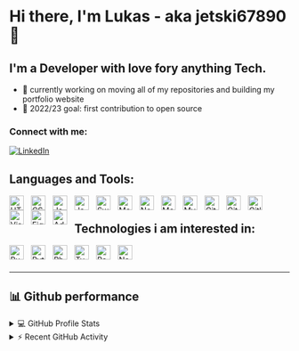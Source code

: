 # Hi there, I'm Lukas - aka jetski67890 👋

## I'm a Developer with love fory anything Tech.

- 🔭 currently working on moving all of my repositories and building my portfolio website
- 🎯 2022/23 goal: first contribution to open source

### Connect with me:
[![LinkedIn](https://img.shields.io/badge/LinkedIn-0077B5?style=for-the-badge&logo=linkedin&logoColor=white.svg)](https://linkedin.com/in/ackermann-lukas)
<!--
TODO: add custom website
[![website](./img/globe-light.svg)](https://jetski67890.dev#gh-light-mode-only)
[![website](./img/globe-dark.svg)](https://jetski67890.dev#gh-dark-mode-only)
&nbsp;&nbsp;
[![website](./img/linkedin-light.svg)](https://linkedin.com/in/ackermann-lukas#gh-light-mode-only)
[![website](./img/linkedin-dark.svg)](https://linkedin.com/in/ackermann-lukas#gh-dark-mode-only)
-->

## Languages and Tools:
<img align="left" alt="HTML5" width="26px" src="https://cdn.jsdelivr.net/gh/devicons/devicon/icons/html5/html5-original.svg" style="padding-right:10px;" />
<img align="left" alt="CSS3" width="26px" src="https://cdn.jsdelivr.net/gh/devicons/devicon/icons/css3/css3-original.svg" style="padding-right:10px;" />
<img align="left" alt="JavaScript" width="26px" src="https://cdn.jsdelivr.net/gh/devicons/devicon/icons/javascript/javascript-original.svg" style="padding-right:10px;" />
<img align="left" alt="Java" width="26px" src="https://cdn.jsdelivr.net/gh/devicons/devicon/icons/java/java-original.svg" style="padding-right:10px;" />
<img align="left" alt="Swift" width="26px" src="https://cdn.jsdelivr.net/gh/devicons/devicon/icons/swift/swift-original.svg" style="padding-right:10px;" />
<!--
TODO: add light / dark version for markdown
-->
<img align="left" alt="Markdown" width="26px" src="https://cdn.jsdelivr.net/gh/devicons/devicon/icons/markdown/markdown-original.svg" style="padding-right:10px;" />
<img align="left" alt="Node.js" width="26px" src="https://cdn.jsdelivr.net/gh/devicons/devicon/icons/nodejs/nodejs-original.svg" style="padding-right:10px;" />
<img align="left" alt="MongoDB" width="26px" src="https://cdn.jsdelivr.net/gh/devicons/devicon/icons/mongodb/mongodb-original.svg" style="padding-right:10px;" />
<img align="left" alt="MySQL" width="26px" src="https://cdn.jsdelivr.net/gh/devicons/devicon/icons/mysql/mysql-original.svg" style="padding-right:10px;" />
<img align="left" alt="Git" width="26px" src="https://cdn.jsdelivr.net/gh/devicons/devicon/icons/git/git-original.svg" style="padding-right:10px;" />
<img align="left" alt="Github" width="26px" src="https://cdn.jsdelivr.net/gh/devicons/devicon/icons/github/github-original.svg" style="padding-right:10px;" />
<!--
TODO: add light / dark version for github
[<img align="left" alt="GitHub" width="26px" src="https://user-images.githubusercontent.com/3369400/139447912-e0f43f33-6d9f-45f8-be46-2df5bbc91289.png" style="padding-right:10px;" />](https://github.com/jetski67890/#gh-dark-mode-only)
[<img align="left" alt="GitHub" width="26px" src="https://user-images.githubusercontent.com/3369400/139448065-39a229ba-4b06-434b-bc67-616e2ed80c8f.png" style="padding-right:10px;" />](https://github.com/jetski67890/#gh-light-mode-only)
-->
<img align="left" alt="Gitlab" width="26px" src="https://cdn.jsdelivr.net/gh/devicons/devicon/icons/gitlab/gitlab-original.svg" style="padding-right:10px;" />
<img align="left" alt="Visual Studio Code" width="26px" src="https://cdn.jsdelivr.net/gh/devicons/devicon/icons/vscode/vscode-original.svg" style="padding-right:10px;" />
<img align="left" alt="Figma" width="26px" src="https://cdn.jsdelivr.net/gh/devicons/devicon/icons/figma/figma-original.svg" style="padding-right:10px;" />
<img align="left" alt="Adobexd" width="26px" src="https://cdn.jsdelivr.net/gh/devicons/devicon/icons/xd/xd-plain.svg" style="padding-right:10px;" />

<br/>

## Technologies i am interested in:
<!--
TODO: add light / dark version for Rust
-->
<img align="left" alt="Rust" width="26px" src="https://cdn.jsdelivr.net/gh/devicons/devicon/icons/rust/rust-plain.svg" style="padding-right:10px;" />
<img align="left" alt="Python" width="26px" src="https://cdn.jsdelivr.net/gh/devicons/devicon/icons/python/python-original.svg" style="padding-right:10px;" />
<img align="left" alt="Php" width="26px" src="https://cdn.jsdelivr.net/gh/devicons/devicon/icons/php/php-original.svg" style="padding-right:10px;" />
<img align="left" alt="Typescript" width="26px" src="https://cdn.jsdelivr.net/gh/devicons/devicon/icons/typescript/typescript-original.svg" style="padding-right:10px;" />
<img align="left" alt="React" width="26px" src="https://cdn.jsdelivr.net/gh/devicons/devicon/icons/react/react-original.svg" style="padding-right:10px;" />
<img align="left" alt="NextJS" width="26px" src="https://cdn.jsdelivr.net/gh/devicons/devicon/icons/nextjs/nextjs-original-wordmark.svg" style="padding-right:10px;" />

<br />
<br />

---

## 📊 Github performance
<details> 
  <summary>💻 GitHub Profile Stats</summary>
  <br/>
  <img alt="jetskis's GitHub Stats" src="https://github-readme-stats.vercel.app/api?username=jetski67890&show_icons=true&include_all_commits=true&count_private=true&hide_border=false&title_color=ff6d4a&icon_color=ffd012&bg_color=323c47&text_color=f4f7f9&border_color=f4f7f" height="192px"/>
   <!--
  TODO: add top languages graph
  <img alt="jetskis's Top Languages" src="https://github-readme-stats.vercel.app/api/top-langs/?username=jetski67890&langs_count=8&layout=compact&theme=react&hide_border=false&title_color=ff6d4a&icon_color=ffd012&bg_color=323c47&text_color=f4f7f9&border_color=f4f7f&hide=Jupyter%20Notebook" height="192px"/>
  -->
  <!--
  TODO: add github light / dark mode for graphs
  -->
  <!--
  [![jetskis's GitHub Stats's GitHub stats-Dark](https://github-readme-stats.vercel.app/api?username=jetski67890&show_icons=true&hide_border=false&title_color=ff6d4a&icon_color=ffd012&bg_color=323c47&text_color=f4f7f9&border_color=f4f7f9#gh-dark-mode-only)](https://github.com/jetski67890/jetski67890#gh-dark-mode-only)
  [![jetskis's GitHub Stats's GitHub stats-Light](https://github-readme-stats.vercel.app/api?username=jetski67890&show_icons=true&hide_border=false&title_color=ff6d4a&icon_color=ffd012&bg_color=f4f7f9&text_color=323c47&border_color=f4f7f9#gh-light-mode-only)](https://github.com/jetski67890/jetski67890#gh-light-mode-only)
  -->
  <br/>
  <b>Note:</b> Top languages is only a metric of the languages my public code consists of and doesn't reflect experience or skill level.
</details>
<details>
  <summary>⚡ Recent GitHub Activity</summary>
  <br/>
  <img alt="jetskis's Activity Graph" src="https://activity-graph.herokuapp.com/graph?username=jetski67890&theme=react&bg_color=323c47&title_color=ff6d4a&color=f4f7f9&line=ff6d4a&point=ffd012&border_color=f4f7f9&hide_border=false" />
  <br/>
<!--
TODO: add github workflow from https://github.com/jamesgeorge007/github-activity-readme
-->
<!--START_SECTION:activity-->
<!--END_SECTION:activity-->
</details>
